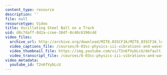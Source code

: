 ```yaml
---
content_type: resource
description: ''
file: null
resourcetype: Video
title: Oscillating Steel Ball on a Track
uid: d8c7daff-8d2a-ccee-38df-0c40c6390cdd
video_files:
  archive_url: http://archive.org/download/MIT8.03SCF16/MIT8_03SCF16_lec02_300k.mp4
  video_captions_file: /courses/8-03sc-physics-iii-vibrations-and-waves-fall-2016/d6f299789fc158c3bac3fe1deebd1151_T2n6fVybLcU.vtt
  video_thumbnail_file: https://img.youtube.com/vi/T2n6fVybLcU/default.jpg
  video_transcript_file: /courses/8-03sc-physics-iii-vibrations-and-waves-fall-2016/6345afd7f3986c7b4b62469424e62db4_T2n6fVybLcU.pdf
video_metadata:
  youtube_id: T2n6fVybLcU
---
```

